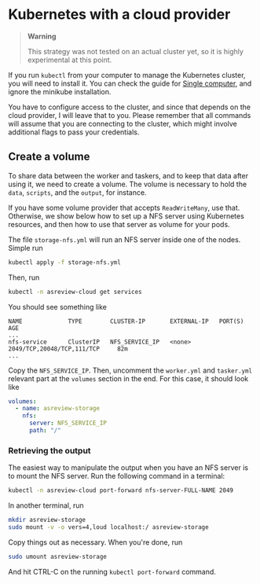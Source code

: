 # Kubernetes with a cloud provider

> **Warning**
>
> This strategy was not tested on an actual cluster yet, so it is highly experimental at this point.

If you run `kubectl` from your computer to manage the Kubernetes cluster, you will need to install it.
You can check the guide for [Single computer](41-kubernetes-single-computer.md), and ignore the minikube installation.

You have to configure access to the cluster, and since that depends on the cloud provider, I will leave that to you.
Please remember that all commands will assume that you are connecting to the cluster, which might involve additional flags to pass your credentials.

## Create a volume

To share data between the worker and taskers, and to keep that data after using it, we need to create a volume.
The volume is necessary to hold the `data`, `scripts`, and the `output`, for instance.

If you have some volume provider that accepts `ReadWriteMany`, use that.
Otherwise, we show below how to set up a NFS server using Kubernetes resources, and then how to use that server as volume for your pods.

The file `storage-nfs.yml` will run an NFS server inside one of the nodes.
Simple run

```bash
kubectl apply -f storage-nfs.yml
```

Then, run

```bash
kubectl -n asreview-cloud get services
```

You should see something like

```plaintext
NAME             TYPE        CLUSTER-IP       EXTERNAL-IP   PORT(S)                        AGE
...
nfs-service      ClusterIP   NFS_SERVICE_IP   <none>        2049/TCP,20048/TCP,111/TCP     82m
...
```

Copy the `NFS_SERVICE_IP`.
Then, uncomment the `worker.yml` and `tasker.yml` relevant part at the `volumes` section in the end.
For this case, it should look like

```yml
volumes:
  - name: asreview-storage
    nfs:
      server: NFS_SERVICE_IP
      path: "/"
```

### Retrieving the output

The easiest way to manipulate the output when you have an NFS server is to mount the NFS server.
Run the following command in a terminal:

```bash
kubectl -n asreview-cloud port-forward nfs-server-FULL-NAME 2049
```

In another terminal, run

```bash
mkdir asreview-storage
sudo mount -v -o vers=4,loud localhost:/ asreview-storage
```

Copy things out as necessary.
When you're done, run

```bash
sudo umount asreview-storage
```

And hit CTRL-C on the running `kubectl port-forward` command.
